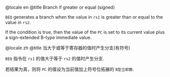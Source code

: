 @locale en
@title Branch if greater or equal (signed)

`BEQ` generates a branch when the value in `rs1` is greater than or equal to the value in `rs2`.

If the condition is true, then the value of the `PC` is set to its current value plus a sign-extended B-type immediate value.

@locale zh
@title 当大于或等于寄存器的值时产生分支(有符号)

`BEQ` 指令在 `rs1` 的值大于等于 `rs2` 的值时产生分支.
 
若结果为真，则将 `PC` 的值设为当前值加上符号位拓展的 `B型立即数`.

<to-be-edited />